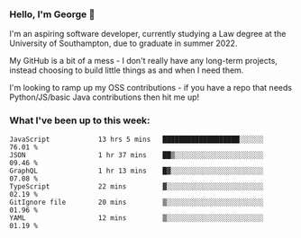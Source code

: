### Hello, I'm George 👋

I'm an aspiring software developer, currently studying a Law degree at the University of Southampton, due to graduate in summer 2022. 

My GitHub is a bit of a mess - I don't really have any long-term projects, instead choosing to build little things as and when I need them.

I'm looking to ramp up my OSS contributions - if you have a repo that needs Python/JS/basic Java contributions then hit me up!

<!--
**georgegebbett/georgegebbett** is a ✨ _special_ ✨ repository because its `README.md` (this file) appears on your GitHub profile.

Here are some ideas to get you started:

- 🔭 I’m currently working on ...
- 🌱 I’m currently learning ...
- 👯 I’m looking to collaborate on ...
- 🤔 I’m looking for help with ...
- 💬 Ask me about ...
- 📫 How to reach me: ...
- 😄 Pronouns: ...
- ⚡ Fun fact: ...
-->

### What I've been up to this week:
<!--START_SECTION:waka-->

```text
JavaScript            13 hrs 5 mins   ███████████████████░░░░░░   76.01 %
JSON                  1 hr 37 mins    ██▒░░░░░░░░░░░░░░░░░░░░░░   09.46 %
GraphQL               1 hr 13 mins    █▓░░░░░░░░░░░░░░░░░░░░░░░   07.08 %
TypeScript            22 mins         ▓░░░░░░░░░░░░░░░░░░░░░░░░   02.19 %
GitIgnore file        20 mins         ▒░░░░░░░░░░░░░░░░░░░░░░░░   01.96 %
YAML                  12 mins         ▒░░░░░░░░░░░░░░░░░░░░░░░░   01.19 %
```

<!--END_SECTION:waka-->
